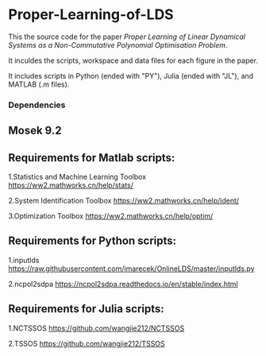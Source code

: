 # Proper-Learning-of-LDS
 
This the source code for the paper *Proper Learning of Linear Dynamical Systems as a Non-Commutative Polynomial Optimisation Problem*. 

It inculdes the scripts, workspace and data files for each figure in the paper.

It includes scripts in Python (ended with "PY"), Julia (ended with "JL"), and MATLAB (.m files).

### Dependencies

## Mosek 9.2

## Requirements for Matlab scripts:

1.Statistics and Machine Learning Toolbox https://ww2.mathworks.cn/help/stats/

2.System Identification Toolbox https://ww2.mathworks.cn/help/ident/

3.Optimization Toolbox https://ww2.mathworks.cn/help/optim/

## Requirements for Python scripts:

1.inputlds https://raw.githubusercontent.com/jmarecek/OnlineLDS/master/inputlds.py

2.ncpol2sdpa https://ncpol2sdpa.readthedocs.io/en/stable/index.html

## Requirements for Julia scripts:

1.NCTSSOS https://github.com/wangjie212/NCTSSOS

2.TSSOS https://github.com/wangjie212/TSSOS
